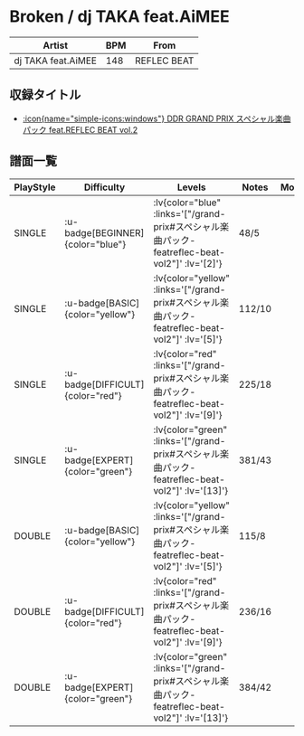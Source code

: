 # Broken / dj TAKA feat.AiMEE

|Artist|BPM|From|
|------|---|----|
|dj TAKA feat.AiMEE|148|REFLEC BEAT|

## 収録タイトル

- [ :icon{name="simple-icons:windows"} DDR GRAND PRIX スペシャル楽曲パック feat.REFLEC BEAT vol.2](/grand-prix#スペシャル楽曲パック-featreflec-beat-vol2)

## 譜面一覧

|PlayStyle|Difficulty|Levels|Notes|Movie|
|---------|----------|------|-----|-----|
|SINGLE| :u-badge[BEGINNER]{color="blue"} | :lv{color="blue" :links='["/grand-prix#スペシャル楽曲パック-featreflec-beat-vol2"]' :lv='[2]'} |48/5||
|SINGLE| :u-badge[BASIC]{color="yellow"} | :lv{color="yellow" :links='["/grand-prix#スペシャル楽曲パック-featreflec-beat-vol2"]' :lv='[5]'} |112/10||
|SINGLE| :u-badge[DIFFICULT]{color="red"} | :lv{color="red" :links='["/grand-prix#スペシャル楽曲パック-featreflec-beat-vol2"]' :lv='[9]'} |225/18||
|SINGLE| :u-badge[EXPERT]{color="green"} | :lv{color="green" :links='["/grand-prix#スペシャル楽曲パック-featreflec-beat-vol2"]' :lv='[13]'} |381/43||
|DOUBLE| :u-badge[BASIC]{color="yellow"} | :lv{color="yellow" :links='["/grand-prix#スペシャル楽曲パック-featreflec-beat-vol2"]' :lv='[5]'} |115/8||
|DOUBLE| :u-badge[DIFFICULT]{color="red"} | :lv{color="red" :links='["/grand-prix#スペシャル楽曲パック-featreflec-beat-vol2"]' :lv='[9]'} |236/16||
|DOUBLE| :u-badge[EXPERT]{color="green"} | :lv{color="green" :links='["/grand-prix#スペシャル楽曲パック-featreflec-beat-vol2"]' :lv='[13]'} |384/42||
